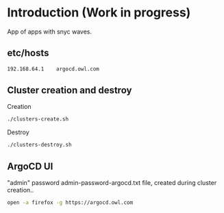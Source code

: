 # Introduction (Work in progress)
App of apps with snyc waves.

## etc/hosts

```bash
192.168.64.1    argocd.owl.com
```

## Cluster creation and destroy

Creation
```bash
./clusters-create.sh
```

Destroy
```bash
./clusters-destroy.sh
```

## ArgoCD UI
"admin" password admin-password-argocd.txt file, created during cluster creation..

```bash
open -a firefox -g https://argocd.owl.com
```
